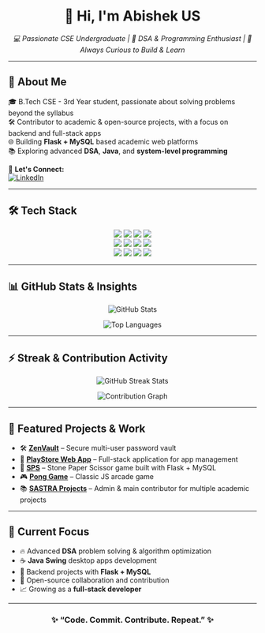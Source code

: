 <h1 align="center">👋 Hi, I'm Abishek US</h1>

<p align="center">
  <em>💻 Passionate CSE Undergraduate | 🚀 DSA & Programming Enthusiast | 🧠 Always Curious to Build & Learn</em>
</p>

---

## 💫 About Me

🎓 B.Tech CSE - 3rd Year student, passionate about solving problems beyond the syllabus  
🛠️ Contributor to academic & open-source projects, with a focus on backend and full-stack apps  
🌐 Building **Flask + MySQL** based academic web platforms  
📚 Exploring advanced **DSA**, **Java**, and **system-level programming**

🔗 **Let's Connect:**  
[![LinkedIn](https://img.shields.io/badge/-LinkedIn-0077B5?style=flat-square&logo=linkedin&logoColor=white)](https://www.linkedin.com/in/abishek-u-s-488b0b291)

---

## 🛠️ Tech Stack

<p align="center">
  <img src="https://img.shields.io/badge/Python-3776AB?style=for-the-badge&logo=python&logoColor=white" />
  <img src="https://img.shields.io/badge/Flask-000000?style=for-the-badge&logo=flask&logoColor=white" />
  <img src="https://img.shields.io/badge/MySQL-00758F?style=for-the-badge&logo=mysql&logoColor=white" />
  <img src="https://img.shields.io/badge/SQLite-07405E?style=for-the-badge&logo=sqlite&logoColor=white" />
  <br/>
  <img src="https://img.shields.io/badge/C%2B%2B-00599C?style=for-the-badge&logo=c%2B%2B&logoColor=white" />
  <img src="https://img.shields.io/badge/Java-ED8B00?style=for-the-badge&logo=java&logoColor=white" />
  <img src="https://img.shields.io/badge/HTML5-E34F26?style=for-the-badge&logo=html5&logoColor=white" />
  <img src="https://img.shields.io/badge/CSS3-1572B6?style=for-the-badge&logo=css3&logoColor=white" />
  <br/>
  <img src="https://img.shields.io/badge/JavaScript-F7DF1E?style=for-the-badge&logo=javascript&logoColor=black" />
  <img src="https://img.shields.io/badge/Node.js-339933?style=for-the-badge&logo=nodedotjs&logoColor=white" />
  <img src="https://img.shields.io/badge/Express.js-000000?style=for-the-badge&logo=express&logoColor=white" />
  <img src="https://img.shields.io/badge/Postman-FF6C37?style=for-the-badge&logo=postman&logoColor=white" />
</p>

---

## 📊 GitHub Stats & Insights

<p align="center">
  <img src="https://github-readme-stats.vercel.app/api?username=Abishekus01&show_icons=true&include_all_commits=true&count_private=true&theme=radical&border_radius=20&title_color=ffcc00&icon_color=ffcc00&text_color=ffffff&bg_color=0d1117" alt="GitHub Stats" style="max-width:100%; height:auto;"/>
</p>

<p align="center">
  <img src="https://github-readme-stats.vercel.app/api/top-langs/?username=Abishekus01&layout=donut&theme=radical&border_radius=20&title_color=ffcc00&text_color=ffffff&bg_color=0d1117" alt="Top Languages" style="max-width:100%; height:auto;"/>
</p>

---

## ⚡ Streak & Contribution Activity

<p align="center">
  <img src="https://github-readme-streak-stats.herokuapp.com/?user=Abishekus01&theme=radical&border_radius=20&ring=ffcc00&fire=ffcc00&currStreakLabel=ffffff&background=0d1117" alt="GitHub Streak Stats" style="max-width:100%; height:auto;"/>
</p>

<p align="center">
  <img src="https://github-readme-activity-graph.vercel.app/graph?username=Abishekus01&theme=react-dark&bg_color=0d1117&color=ffcc00&line=ffcc00&point=ffffff&hide_border=false&radius=20" alt="Contribution Graph" style="max-width:100%; height:auto;"/>
</p>

---

## 🚀 Featured Projects & Work

- 🛠️ **[ZenVault](https://github.com/Abishekus01/ZenVault)** – Secure multi-user password vault  
- 🧠 **[PlayStore Web App](https://github.com/Abishekus01/PlayStore)** – Full-stack application for app management  
- 🏫 **[SPS](https://github.com/Abishekus01/sps)** – Stone Paper Scissor game built with Flask + MySQL  
- 🎮 **[Pong Game](https://github.com/Abishekus01/Pong-Game)** – Classic JS arcade game  
- 📚 **[SASTRA Projects](https://github.com/SASTRA-Projects)** – Admin & main contributor for multiple academic projects

---

## 🎯 Current Focus

- 🔥 Advanced **DSA** problem solving & algorithm optimization  
- ☕ **Java Swing** desktop apps development  
- 🧰 Backend projects with **Flask + MySQL**  
- 🤝 Open-source collaboration and contribution  
- 📈 Growing as a **full-stack developer**

---

<h3 align="center">✨ “Code. Commit. Contribute. Repeat.” ✨</h3>
